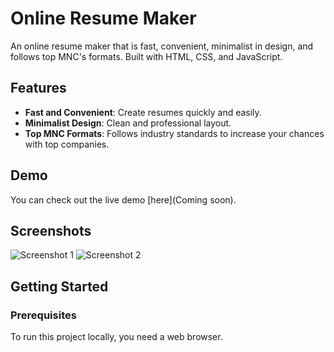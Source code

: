 # Online Resume Maker

An online resume maker that is fast, convenient, minimalist in design, and follows top MNC's formats. Built with HTML, CSS, and JavaScript.

## Features

- **Fast and Convenient**: Create resumes quickly and easily.
- **Minimalist Design**: Clean and professional layout.
- **Top MNC Formats**: Follows industry standards to increase your chances with top companies.

## Demo

You can check out the live demo [here](Coming soon).

## Screenshots

![Screenshot 1](images/screenshot1.png)
![Screenshot 2](images/screenshot2.png)

## Getting Started

### Prerequisites

To run this project locally, you need a web browser.


